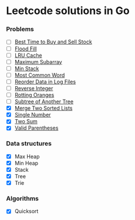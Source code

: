 # Leetcode solutions in Go

### Problems

- [ ] [Best Time to Buy and Sell Stock](https://leetcode.com/problems/best-time-to-buy-and-sell-stock/)
- [ ] [Flood Fill](https://leetcode.com/problems/flood-fill)
- [ ] [LRU Cache](https://leetcode.com/problems/lru-cache/)
- [ ] [Maximum Subarray](https://leetcode.com/problems/maximum-subarray/)
- [ ] [Min Stack](https://leetcode.com/problems/min-stack)
- [ ] [Most Common Word](https://leetcode.com/problems/most-common-word/)
- [ ] [Reorder Data in Log Files](https://leetcode.com/problems/reorder-data-in-log-files)
- [ ] [Reverse Integer](https://leetcode.com/problems/reverse-integer/)
- [ ] [Rotting Oranges](https://leetcode.com/problems/rotting-oranges)
- [ ] [Subtree of Another Tree](https://leetcode.com/problems/subtree-of-another-tree)
- [x] [Merge Two Sorted Lists](https://leetcode.com/problems/merge-two-sorted-lists/)
- [x] [Single Number](https://leetcode.com/problems/single-number/)
- [x] [Two Sum](https://leetcode.com/problems/two-sum/)
- [x] [Valid Parentheses](https://leetcode.com/problems/valid-parentheses/)

### Data structures

- [x] Max Heap
- [x] Min Heap
- [x] Stack
- [x] Tree
- [x] Trie

### Algorithms

- [x] Quicksort
